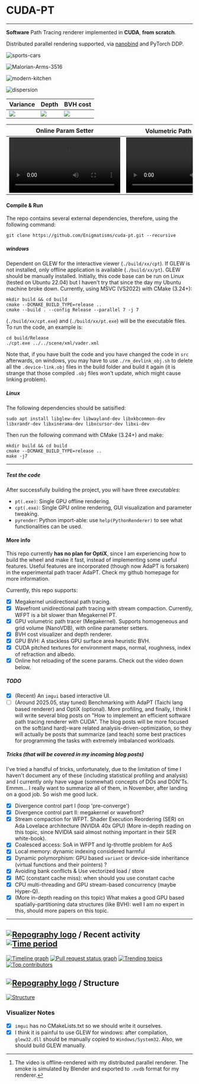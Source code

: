 
# CUDA-PT
---

**Software** Path Tracing renderer implemented in **CUDA**, **from scratch**.

Distributed parallel rendering supported, via [nanobind](https://github.com/wjakob/nanobind) and PyTorch DDP.

![sports-cars](./assets/vision-gt-terzo.jpg)

![Malorian-Arms-3516](./assets/Malorian-Arms-3516.jpg)

![modern-kitchen](./assets/modern-kitchen.jpg)

![dispersion](./assets/dispersion.jpg)

| Variance                           | Depth                   | BVH cost                   |
| ---------------------------------- | ----------------------- | -------------------------- |
| ![](./assets/kitchen-variance.jpg) | ![](./assets/depth.jpg) | ![](./assets/bvh-cost.jpg) |

| Online Param Setter                | Volumetric Path Tracing[^1]            | 
| ---------------------------------- | --------------------------- |
| <div align="center"><video src="https://github.com/user-attachments/assets/fc098d93-7acb-4232-8a7e-c39518af2db4"/></div> | <div align="center"><video src="https://github.com/user-attachments/assets/89a5234e-44f7-48a6-bed4-ee2beb6fe7b3"/></div> |
[^1]: The video is offline-rendered with my distributed parallel renderer. The smoke is simulated by Blender and exported to `.nvdb` format for my renderer.
#### Compile & Run

The repo contains several external dependencies, therefore, using the following command:
```
git clone https://github.com/Enigmatisms/cuda-pt.git --recursive
```

##### windows

Dependent on GLEW for the interactive viewer (`./build/xx/cpt`). If GLEW is not installed, only offline application is available (`./build/xx/pt`). GLEW should be manually installed. Initially, this code base can be run on Linux (tested on Ubuntu 22.04) but I haven't try that since the day my Ubuntu machine broke down. Currently, using MSVC (VS2022) with CMake (3.24+):

```shell
mkdir build && cd build
cmake --DCMAKE_BUILD_TYPE=release ..
cmake --build . --config Release --parallel 7 -j 7
```

(`./build/xx/cpt.exe`) and (`./build/xx/pt.exe`) will be the executable files. To run the code, an example is:

```
cd build/Release
./cpt.exe ../../scene/xml/vader.xml
```

Note that, if you have built the code and you have changed the code in `src` afterwards, on windows, you may have to use `./rm_devlink_obj.sh` to delete all the `.device-link.obj` files in the build folder and build it again (it is strange that those compiled `.obj` files won't update, which might cause linking problem).

##### Linux

The following dependencies should be satisified:

```shell
sudo apt install libglew-dev libwayland-dev libxkbcommon-dev libxrandr-dev libxinerama-dev libxcursor-dev libxi-dev
```

Then run the following command with CMake (3.24+) and make:

```shell
mkdir build && cd build
cmake --DCMAKE_BUILD_TYPE=release ..
make -j7
```

---

##### Test the code

After successfully building the project, you will have three *executables*:

- `pt(.exe)`: Single GPU offline rendering.
- `cpt(.exe)`: Single GPU online rendering, GUI visualization and parameter tweaking.
- `pyrender`: Python import-able: use `help(PythonRenderer)` to see what functionalities can be used.

#### More info

This repo currently **has no plan for OptiX**, since I am experiencing how to build the wheel and make it fast, instead of implementing some useful features. Useful features are incorporated (though now AdaPT is forsaken) in the experimental path tracer AdaPT. Check my github homepage for more information.

Currently, this repo supports:

- [x] Megakernel unidirectional path tracing.
- [x] Wavefront unidirectional path tracing with stream compaction. Currently, WFPT is a bit slower than Megakernel PT.
- [x] GPU volumetric path tracer (Megakernel). Supports homogeneous and grid volume (NanoVDB), with online parameter setters. 
- [x] BVH cost visualizer and depth renderer.
- [x] GPU BVH: A stackless GPU surface area heuristic BVH. 
- [x] CUDA pitched textures for environment maps, normal, roughness, index of refraction and albedo.
- [x] Online hot reloading of the scene params. Check out the video down below.

##### TODO

- [x] (Recent) An `imgui` based interactive UI.
- [ ] (Around 2025.05, stay tuned) Benchmarking with AdaPT (Taichi lang based renderer) and OptiX (optional). More profiling, and finally, I think I will write several blog posts on "How to implement an efficient software path tracing renderer with CUDA". The blog posts will be more focused on the soft(and hard)-ware related analysis-driven-optimization, so they will actually be posts that summarize (and teach) some best practices for programming the tasks with extremely imbalanced workloads.

##### Tricks (that will be covered in my incoming blog posts)

I've tried a handful of tricks, unfortunately, due to the limitation of time I haven't document any of these (including statistical profiling and analysis) and I currently only have vague (somewhat) concepts of DOs and DON'Ts. Emmm... I really want to summarize all of them, in November, after landing on a good job. So wish me good luck.

- [x] Divergence control part I (loop 'pre-converge')
- [x] Divergence control part II: megakernel or wavefront? 
- [x] Stream compaction for WFPT. Shader Execution Reordering (SER) on Ada Lovelace architecture (NVIDIA 40x GPU) (More in-depth reading on this topic, since NVIDIA said almost nothing important in their SER white-book).
- [x] Coalesced access: SoA in WFPT and lg-throttle problem for AoS
- [x] Local memory: dynamic indexing considered harmful
- [x] Dynamic polymorphism: GPU based `variant` or device-side inheritance (virtual functions and their pointers) ?
- [x] Avoiding bank conflicts & Use vectorized load / store
- [x] IMC (constant cache miss): when should you use constant cache
- [x] CPU multi-threading and GPU stream-based concurrency (maybe Hyper-Q).
- [x] (More in-depth reading on this topic) What makes a good GPU based spatially-partitioning data structures (like BVH): well I am no expert in this, should more papers on this topic.

---

## [![Repography logo](https://images.repography.com/logo.svg)](https://repography.com) / Recent activity [![Time period](https://images.repography.com/41004045/Enigmatisms/cuda-pt/recent-activity/PCRAuhoOLb462m9zy7DK0_TXi7BHFxtbLTr8ns5cYsU/WgJBNROSkTLP99iCkQblixeE9-J358Hpv8DgLCsRF88_badge.svg)](https://repography.com)
[![Timeline graph](https://images.repography.com/41004045/Enigmatisms/cuda-pt/recent-activity/PCRAuhoOLb462m9zy7DK0_TXi7BHFxtbLTr8ns5cYsU/WgJBNROSkTLP99iCkQblixeE9-J358Hpv8DgLCsRF88_timeline.svg)](https://github.com/Enigmatisms/cuda-pt/commits)
[![Pull request status graph](https://images.repography.com/41004045/Enigmatisms/cuda-pt/recent-activity/PCRAuhoOLb462m9zy7DK0_TXi7BHFxtbLTr8ns5cYsU/WgJBNROSkTLP99iCkQblixeE9-J358Hpv8DgLCsRF88_prs.svg)](https://github.com/Enigmatisms/cuda-pt/pulls)
[![Trending topics](https://images.repography.com/41004045/Enigmatisms/cuda-pt/recent-activity/PCRAuhoOLb462m9zy7DK0_TXi7BHFxtbLTr8ns5cYsU/WgJBNROSkTLP99iCkQblixeE9-J358Hpv8DgLCsRF88_words.svg)](https://github.com/Enigmatisms/cuda-pt/commits)
[![Top contributors](https://images.repography.com/41004045/Enigmatisms/cuda-pt/recent-activity/PCRAuhoOLb462m9zy7DK0_TXi7BHFxtbLTr8ns5cYsU/WgJBNROSkTLP99iCkQblixeE9-J358Hpv8DgLCsRF88_users.svg)](https://github.com/Enigmatisms/cuda-pt/graphs/contributors)

## [![Repography logo](https://images.repography.com/logo.svg)](https://repography.com) / Structure
[![Structure](https://images.repography.com/41004045/Enigmatisms/cuda-pt/structure/PCRAuhoOLb462m9zy7DK0_TXi7BHFxtbLTr8ns5cYsU/yXUCOxkcrALII6htQiUx1kOgztizb8C16BUZkmhu6wQ_table.svg)](https://github.com/Enigmatisms/cuda-pt)

### Visualizer Notes
- [x] `imgui` has no CMakeLists.txt so we should write it ourselves.
- [x] I think it is painful to use GLEW for windows: after compilation, `glew32.dll` should be manually copied to `Windows/System32`. Also, we should build GLEW manually.   
